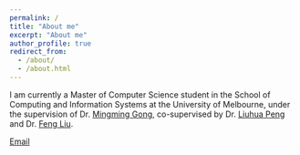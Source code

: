 ```yaml
---
permalink: /
title: "About me"
excerpt: "About me"
author_profile: true
redirect_from: 
  - /about/
  - /about.html
---
```




I am currently a Master of Computer Science student in the School of Computing and Information Systems at the University of Melbourne, under the supervision of Dr. [Mingming Gong](https://mingming-gong.github.io/), co-supervised by Dr. [Liuhua Peng](https://findanexpert.unimelb.edu.au/profile/795465-liuhua-peng) and Dr. [Feng Liu](https://fengliu90.github.io/).

[Email](xl5@student.unimelb.edu.au)
